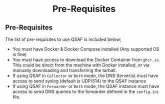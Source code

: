 <h1 align="center">
  <br>
  <!--<a href=""><img src="" alt="Markdownify" width="200"></a>-->
  <br>
  Pre-Requisites
  <br>
</h1>

## Pre-Requisites
The list of pre-requisites to use QSAF is included below;

* You must have Docker & Docker Compose installed (Any supported OS is fine)
* You must have access to download the Docker Container from `ghcr.io`. This could be direct from the machine with Docker installed, or via manually downloading and transferring the tarball.
* If using QSAF in `Collector` or `Both` mode, the DNS Server(s) must have access to send syslog (default is UDP/514) to the QSAF instance
* If using QSAF in `Forwarder` or `Both` mode, the QSAF instance must have access to send DNS queries to the forwarder defined in the `config.ini` file.